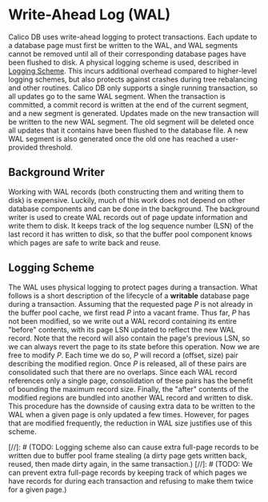 # Write-Ahead Log (WAL)
Calico DB uses write-ahead logging to protect transactions.
Each update to a database page must first be written to the WAL, and WAL segments cannot be removed until all of their corresponding database pages have been flushed to disk.
A physical logging scheme is used, described in [Logging Scheme](#logging-scheme).
This incurs additional overhead compared to higher-level logging schemes, but also protects against crashes during tree rebalancing and other routines.
Calico DB only supports a single running transaction, so all updates go to the same WAL segment.
When the transaction is committed, a commit record is written at the end of the current segment, and a new segment is generated.
Updates made on the new transaction will be written to the new WAL segment.
The old segment will be deleted once all updates that it contains have been flushed to the database file.
A new WAL segment is also generated once the old one has reached a user-provided threshold.

## Background Writer
Working with WAL records (both constructing them and writing them to disk) is expensive.
Luckily, much of this work does not depend on other database components and can be done in the background.
The background writer is used to create WAL records out of page update information and write them to disk.
It keeps track of the log sequence number (LSN) of the last record it has written to disk, so that the buffer pool component knows which pages are safe to write back and reuse.

## Logging Scheme
The WAL uses physical logging to protect pages during a transaction.
What follows is a short description of the lifecycle of a **writable** database page during a transaction.
Assuming that the requested page $P$ is not already in the buffer pool cache, we first read $P$ into a vacant frame.
Thus far, $P$ has not been modified, so we write out a WAL record containing its entire "before" contents, with its page LSN updated to reflect the new WAL record.
Note that the record will also contain the page's previous LSN, so we can always revert the page to its state before this operation.
Now we are free to modify $P$.
Each time we do so, $P$ will record a (offset, size) pair describing the modified region.
Once $P$ is released, all of these pairs are consolidated such that there are no overlaps.
Since each WAL record references only a single page, consolidation of these pairs has the benefit of bounding the maximum record size.
Finally, the "after" contents of the modified regions are bundled into another WAL record and written to disk.
This procedure has the downside of causing extra data to be written to the WAL when a given page is only updated a few times.
However, for pages that are modified frequently, the reduction in WAL size justifies use of this scheme.

[//]: # (TODO: Logging scheme also can cause extra full-page records to be written due to buffer pool frame stealing (a dirty page gets written back, reused, then made dirty again, in the same transaction.)
[//]: # (TODO: We can prevent extra full-page records by keeping track of which pages we have records for during each transaction and refusing to make them twice for a given page.)

